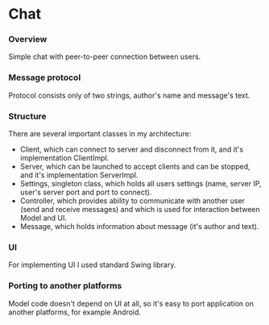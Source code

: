 # Chat

### Overview

Simple chat with peer-to-peer connection between users.

### Message protocol

Protocol consists only of two strings, author's name and message's text.

### Structure

There are several important classes in my architecture:
* Client, which can connect to server and disconnect from it, and it's implementation ClientImpl.
* Server, which can be launched to accept clients and can be stopped, and it's implementation ServerImpl.
* Settings, singleton class, which holds all users settings (name, server IP, user's server port and port to connect).
* Controller, which provides ability to communicate with another user (send and receive messages) and which is used for interaction between Model and UI.
* Message, which holds information about message (it's author and text).

### UI

For implementing UI I used standard Swing library.

### Porting to another platforms

Model code doesn't depend on UI at all, so it's easy to port application on another platforms, for example Android.

